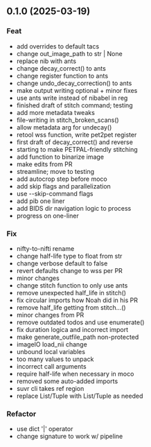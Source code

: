 ## 0.1.0 (2025-03-19)

### Feat

- add overrides to default tacs
- change out_image_path to str | None
- replace nib with ants
- change decay_correct() to ants
- change register function to ants
- change undo_decay_correction() to ants
- make output writing optional + minor fixes
- use ants write instead of nibabel in reg
- finished draft of stitch command; testing
- add more metadata tweaks
- file-writing in stitch_broken_scans()
- allow metadata arg for undecay()
- retool wss function, write pet2pet register
- first draft of decay_correct() and reverse
- starting to make PETPAL-friendly stitching
- add function to binarize image
- make edits from PR
- streamline; move to testing
- add autocrop step before moco
- add skip flags and parallelization
- use --skip-command flags
- add pib one liner
- add BIDS dir navigation logic to process
- progress on one-liner

### Fix

- nifty-to-nifti rename
- change half-life type to float from str
- change verbose default to false
- revert defaults change to wss per PR
- minor changes
- change stitch function to only use ants
- remove unexpected half_life in stitch()
- fix circular imports how Noah did in his PR
- remove half_life getting from stitch...()
- minor changes from PR
- remove outdated todos and use enumerate()
- fix duration logica and incorrect import
- make generate_outfile_path non-protected
- imageIO load_nii change
- unbound local variables
- too many values to unpack
- incorrect call arguments
- require half-life when necessary in moco
- removed some auto-added imports
- suvr cli takes ref region
- replace List/Tuple with List/Tuple as needed

### Refactor

- use dict '|' operator
- change signature to work w/ pipeline
